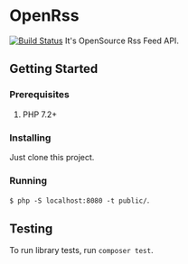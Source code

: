 # OpenRss
[![Build Status](https://travis-ci.org/ricardotulio/OpenRss.svg?branch=master)](https://travis-ci.org/ricardotulio/OpenRss)
It's OpenSource Rss Feed API.

## Getting Started
### Prerequisites
1. PHP 7.2+

### Installing
Just clone this project.

### Running
`$ php -S localhost:8080 -t public/`.

## Testing
To run library tests, run `composer test`.
